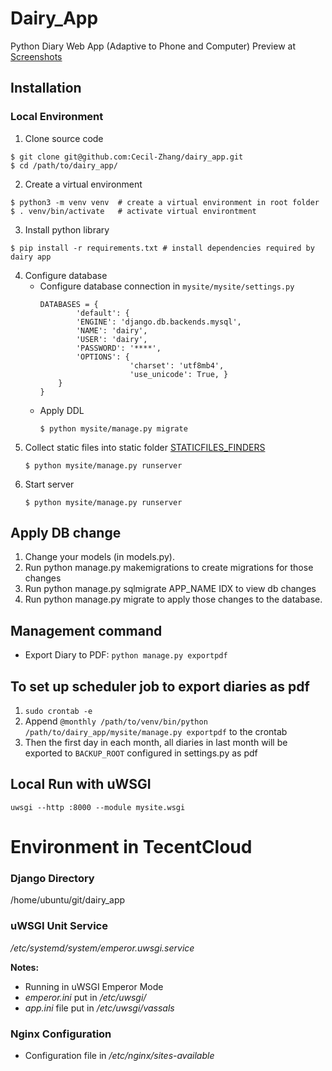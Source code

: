 # Dairy_App
Python Diary Web App (Adaptive to Phone and Computer)
Preview at [Screenshots](https://github.com/Cecil-Zhang/dairy_app/tree/master/screenshots)

## Installation
### Local Environment
1. Clone source code
```
$ git clone git@github.com:Cecil-Zhang/dairy_app.git
$ cd /path/to/dairy_app/
```
2. Create a virtual environment
```
$ python3 -m venv venv  # create a virtual environment in root folder
$ . venv/bin/activate   # activate virtual environtment
```
3. Install python library
```
$ pip install -r requirements.txt # install dependencies required by dairy app
```
4. Configure database
    - Configure database connection in `mysite/mysite/settings.py`
        ```
        DATABASES = {
                'default': {
                'ENGINE': 'django.db.backends.mysql',
                'NAME': 'dairy',
                'USER': 'dairy',
                'PASSWORD': '****',
                'OPTIONS': {
                            'charset': 'utf8mb4',
                            'use_unicode': True, }
            }
        }
        ```
    - Apply DDL
        ```
        $ python mysite/manage.py migrate
        ```
5. Collect static files into static folder [STATICFILES_FINDERS](https://docs.djangoproject.com/en/2.1/intro/tutorial06/)
    ```
    $ python mysite/manage.py runserver
    ```
6. Start server
    ```
    $ python mysite/manage.py runserver
    ```


## Apply DB change
1. Change your models (in models.py).
2. Run python manage.py makemigrations to create migrations for those changes
3. Run python manage.py sqlmigrate APP_NAME IDX to view db changes
3. Run python manage.py migrate to apply those changes to the database.

## Management command
- Export Diary to PDF: `python manage.py exportpdf`

## To set up scheduler job to export diaries as pdf
1. `sudo crontab -e`
2. Append `@monthly /path/to/venv/bin/python /path/to/dairy_app/mysite/manage.py exportpdf` to the crontab
3. Then the first day in each month, all diaries in last month will be exported to `BACKUP_ROOT` configured in settings.py as pdf

## Local Run with uWSGI
`uwsgi --http :8000 --module mysite.wsgi`

# Environment in TecentCloud
### Django Directory
/home/ubuntu/git/dairy_app  

### uWSGI Unit Service
*/etc/systemd/system/emperor.uwsgi.service*

**Notes:**
- Running in uWSGI Emperor Mode
- *emperor.ini* put in */etc/uwsgi/*
- *app.ini* file put in */etc/uwsgi/vassals*

### Nginx Configuration
- Configuration file in */etc/nginx/sites-available*
